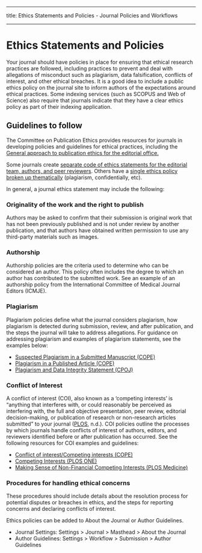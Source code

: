 - - -
title: Ethics Statements and Policies - Journal Policies and Workflows
- - -

# Ethics Statements and Policies

Your journal should have policies in place for ensuring that ethical research practices are followed, including practices to prevent and deal with allegations of misconduct such as plagiarism, data falsification, conflicts of interest, and other ethical breaches. It is a good idea to include a public ethics policy on the journal site to inform authors of the expectations around ethical practices. Some indexing services (such as SCOPUS and Web of Science) also require that journals indicate that they have a clear ethics policy as part of their indexing application.

## Guidelines to follow

The Committee on Publication Ethics provides resources for journals in developing policies and guidelines for ethical practices, including the [General approach to publication ethics for the editorial office.](https://publicationethics.org/resources/flowcharts/general-approach-publication-ethics-editorial-office)

Some journals create [separate code of ethics statements for the editorial team, authors, and peer reviewers](https://journal.lib.uoguelph.ca/index.php/perj/about#ethicseditorial). Others have a [single ethics policy broken up thematically](https://journals.plos.org/plosone/s/ethical-publishing-practice) (plagiarism, confidentially, etc).

In general, a journal ethics statement may include the following:

### Originality of the work and the right to publish

Authors may be asked to confirm that their submission is original work that has not been previously published and is not under review by another publication, and that authors have obtained written permission to use any third-party materials such as images.

### Authorship

Authorship policies are the criteria used to determine who can be considered an author. This policy often includes the degree to which an author has contributed to the submitted work. See an example of an authorship policy from the International Committee of Medical Journal Editors (ICMJE).

### Plagiarism

Plagiarism policies define what the journal considers plagiarism, how plagiarism is detected during submission, review, and after publication, and the steps the journal will take to address allegations. For guidance on addressing plagiarism and examples of plagiarism statements, see the examples below:
- [Suspected Plagiarism in a Submitted Manuscript (COPE)](https://doi.org/10.24318/cope.2019.2.1)
- [Plagiarism in a Published Article (COPE)](https://doi.org/10.24318/cope.2019.2.2)
- [Plagiarism and Data Integrity Statement (CPOJ)](https://jps.library.utoronto.ca/index.php/cpoj/Plagiarism)

### Conflict of Interest

A conflict of interest (COI), also known as a ‘competing interests’ is “anything that interferes with, or could reasonably be perceived as interfering with, the full and objective presentation, peer review, editorial decision-making, or publication of research or non-research articles submitted” to your journal ([PLOS](https://journals.plos.org/plosone/s/competing-interests), n.d.). COI policies outline the processes by which journals handle conflicts of interest of authors, editors, and reviewers identified before or after publication has occurred. See the following resources for COI examples and guidelines:

- [Conflict of interest/Competing interests (COPE)](https://publicationethics.org/competinginterests)
- [Competing Interests (PLOS ONE)](https://journals.plos.org/plosone/s/competing-interests)
- [Making Sense of Non-Financial Competing Interests (PLOS Medicine)](https://doi.org/10.1371/journal.pmed.0050199)

### Procedures for handling ethical concerns
These procedures should include details about the resolution process for potential disputes or breaches in ethics, and the steps for reporting concerns and declaring conflicts of interest.

Ethics policies can be added to About the Journal or Author Guidelines.
- Journal Settings: Settings > Journal > Masthead > About the Journal
- Author Guidelines: Settings > Workflow > Submission > Author Guidelines


